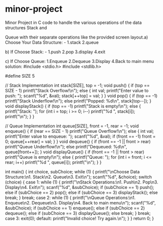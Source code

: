 # minor-project
Minor Project in C code to handle the various operations of the data structures Stack and

Queue with their separate operations like the provided screen layout.a) Choose Your Data Structure: -
1.stack
2.queue

b) If Choose Stack: -
1.push
2.pop
3.display
4.exit

c) If Choose Queue:
1.Enqueue
2.Dequeue
3.Display
4.Back to main menu
solution:
#include <stdio.h>
#include <stdlib.h>

#define SIZE 5

// Stack Implementation
int stack[SIZE], top = -1;
void push() {
    if (top == SIZE - 1)
        printf("Stack Overflow!\n");
    else {
        int val;
        printf("Enter value to push: ");
        scanf("%d", &val);
        stack[++top] = val;
    }
}
void pop() {
    if (top == -1)
        printf("Stack Underflow!\n");
    else
        printf("Popped: %d\n", stack[top--]);
}
void displayStack() {
    if (top == -1)
        printf("Stack is empty!\n");
    else {
        printf("Stack: ");
        for (int i = top; i >= 0; i--)
            printf("%d ", stack[i]);
        printf("\n");
    }
}

// Queue Implementation
int queue[SIZE], front = -1, rear = -1;
void enqueue() {
    if (rear == SIZE - 1)
        printf("Queue Overflow!\n");
    else {
        int val;
        printf("Enter value to enqueue: ");
        scanf("%d", &val);
        if (front == -1) front = 0;
        queue[++rear] = val;
    }
}
void dequeue() {
    if (front == -1 || front > rear)
        printf("Queue Underflow!\n");
    else
        printf("Dequeued: %d\n", queue[front++]);
}
void displayQueue() {
    if (front == -1 || front > rear)
        printf("Queue is empty!\n");
    else {
        printf("Queue: ");
        for (int i = front; i <= rear; i++)
            printf("%d ", queue[i]);
        printf("\n");
    }
}

int main() {
    int choice, subChoice;
    while (1) {
        printf("\nChoose Data Structure:\n1. Stack\n2. Queue\n3. Exit\n");
        scanf("%d", &choice);
        switch (choice) {
            case 1:
                while (1) {
                    printf("\nStack Operations:\n1. Push\n2. Pop\n3. Display\n4. Exit\n");
                    scanf("%d", &subChoice);
                    if (subChoice == 1) push();
                    else if (subChoice == 2) pop();
                    else if (subChoice == 3) displayStack();
                    else break;
                }
                break;
            case 2:
                while (1) {
                    printf("\nQueue Operations:\n1. Enqueue\n2. Dequeue\n3. Display\n4. Back to main menu\n");
                    scanf("%d", &subChoice);
                    if (subChoice == 1) enqueue();
                    else if (subChoice == 2) dequeue();
                    else if (subChoice == 3) displayQueue();
                    else break;
                }
                break;
            case 3:
                exit(0);
            default:
                printf("Invalid choice! Try again.\n");
        }
    }
    return 0;
}
